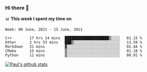 ### Hi there 👋

📊 **This week I spent my time on**
<!--START_SECTION:waka-->
```text
Week: 08 June, 2021 - 15 June, 2021

C++        17 hrs 14 mins  ████████████████████▒░░░░   81.15 % 
Other      2 hrs 53 mins   ███▒░░░░░░░░░░░░░░░░░░░░░   13.59 % 
Markdown   31 mins         ▓░░░░░░░░░░░░░░░░░░░░░░░░   02.44 % 
CMake      15 mins         ▒░░░░░░░░░░░░░░░░░░░░░░░░   01.18 % 
Python     11 mins         ▒░░░░░░░░░░░░░░░░░░░░░░░░   00.91 % 
```
<!--END_SECTION:waka-->


[![Paul's github stats](https://github-readme-stats.vercel.app/api?username=mickeyouyou&theme=dracula&show_icons=true)](https://github.com/anuraghazra/github-readme-stats)
